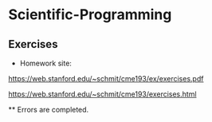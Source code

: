 # Scientific-Programming

## Exercises

* Homework site:

https://web.stanford.edu/~schmit/cme193/ex/exercises.pdf

https://web.stanford.edu/~schmit/cme193/exercises.html

** Errors are completed.
